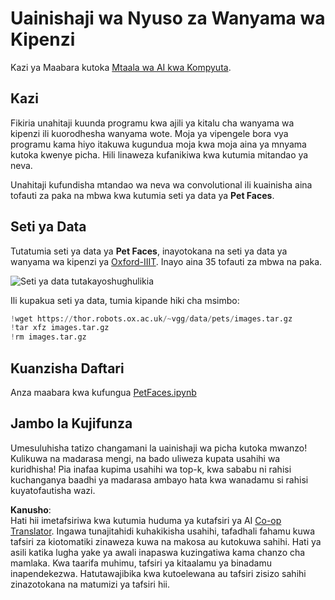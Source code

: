 <!--
CO_OP_TRANSLATOR_METADATA:
{
  "original_hash": "f3d2cee9cb3c52160419e560c57a690e",
  "translation_date": "2025-08-25T20:55:46+00:00",
  "source_file": "lessons/4-ComputerVision/07-ConvNets/lab/README.md",
  "language_code": "sw"
}
-->
# Uainishaji wa Nyuso za Wanyama wa Kipenzi

Kazi ya Maabara kutoka [Mtaala wa AI kwa Kompyuta](https://github.com/microsoft/ai-for-beginners).

## Kazi

Fikiria unahitaji kuunda programu kwa ajili ya kitalu cha wanyama wa kipenzi ili kuorodhesha wanyama wote. Moja ya vipengele bora vya programu kama hiyo itakuwa kugundua moja kwa moja aina ya mnyama kutoka kwenye picha. Hili linaweza kufanikiwa kwa kutumia mitandao ya neva.

Unahitaji kufundisha mtandao wa neva wa convolutional ili kuainisha aina tofauti za paka na mbwa kwa kutumia seti ya data ya **Pet Faces**.

## Seti ya Data

Tutatumia seti ya data ya **Pet Faces**, inayotokana na seti ya data ya wanyama wa kipenzi ya [Oxford-IIIT](https://www.robots.ox.ac.uk/~vgg/data/pets/). Inayo aina 35 tofauti za mbwa na paka.

![Seti ya data tutakayoshughulikia](../../../../../../translated_images/data.50b2a9d5484bdbf0f52f5765b381cec9efe2bd296a98f007f90bedb6ac67f2a8.sw.png)

Ili kupakua seti ya data, tumia kipande hiki cha msimbo:

```python
!wget https://thor.robots.ox.ac.uk/~vgg/data/pets/images.tar.gz
!tar xfz images.tar.gz
!rm images.tar.gz
```

## Kuanzisha Daftari

Anza maabara kwa kufungua [PetFaces.ipynb](../../../../../../lessons/4-ComputerVision/07-ConvNets/lab/PetFaces.ipynb)

## Jambo la Kujifunza

Umesuluhisha tatizo changamani la uainishaji wa picha kutoka mwanzo! Kulikuwa na madarasa mengi, na bado uliweza kupata usahihi wa kuridhisha! Pia inafaa kupima usahihi wa top-k, kwa sababu ni rahisi kuchanganya baadhi ya madarasa ambayo hata kwa wanadamu si rahisi kuyatofautisha wazi.

**Kanusho**:  
Hati hii imetafsiriwa kwa kutumia huduma ya kutafsiri ya AI [Co-op Translator](https://github.com/Azure/co-op-translator). Ingawa tunajitahidi kuhakikisha usahihi, tafadhali fahamu kuwa tafsiri za kiotomatiki zinaweza kuwa na makosa au kutokuwa sahihi. Hati ya asili katika lugha yake ya awali inapaswa kuzingatiwa kama chanzo cha mamlaka. Kwa taarifa muhimu, tafsiri ya kitaalamu ya binadamu inapendekezwa. Hatutawajibika kwa kutoelewana au tafsiri zisizo sahihi zinazotokana na matumizi ya tafsiri hii.